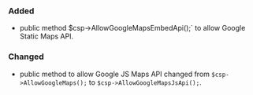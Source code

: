### Added
- public method $csp->AllowGoogleMapsEmbedApi();` to allow Google Static Maps API.

### Changed
- public method to allow Google JS Maps API changed from `$csp->AllowGoogleMaps();` 
  to `$csp->AllowGoogleMapsJsApi();`.

